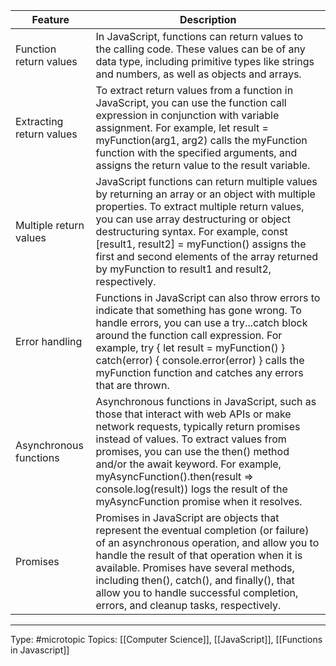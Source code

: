| Feature| Description                                                                                                                                                                                                                                                                                                                                                                          |
|-----------------------------|--------------------------------------------------------------------------------------------------------------------------------------------------------------------------------------------------------------------------------------------------------------------------------------------------------------------------------------------------------------------------------------|
| Function return values      | In JavaScript, functions can return values to the calling code. These values can be of any data type, including primitive types like strings and numbers, as well as objects and arrays.                                                                                                                                                                                             |
| Extracting return values    | To extract return values from a function in JavaScript, you can use the function call expression in conjunction with variable assignment. For example, let result = myFunction(arg1, arg2) calls the myFunction function with the specified arguments, and assigns the return value to the result variable.                                                                          |
| Multiple return values      | JavaScript functions can return multiple values by returning an array or an object with multiple properties. To extract multiple return values, you can use array destructuring or object destructuring syntax. For example, const [result1, result2] = myFunction() assigns the first and second elements of the array returned by myFunction to result1 and result2, respectively. |
| Error handling              | Functions in JavaScript can also throw errors to indicate that something has gone wrong. To handle errors, you can use a try...catch block around the function call expression. For example, try { let result = myFunction() } catch(error) { console.error(error) } calls the myFunction function and catches any errors that are thrown.                                           |
| Asynchronous functions      | Asynchronous functions in JavaScript, such as those that interact with web APIs or make network requests, typically return promises instead of values. To extract values from promises, you can use the then() method and/or the await keyword. For example, myAsyncFunction().then(result => console.log(result)) logs the result of the myAsyncFunction promise when it resolves.  |
| Promises                    | Promises in JavaScript are objects that represent the eventual completion (or failure) of an asynchronous operation, and allow you to handle the result of that operation when it is available. Promises have several methods, including then(), catch(), and finally(), that allow you to handle successful completion, errors, and cleanup tasks, respectively.                    |


___
Type: #microtopic 
Topics: [[Computer Science]], [[JavaScript]], [[Functions in Javascript]]

